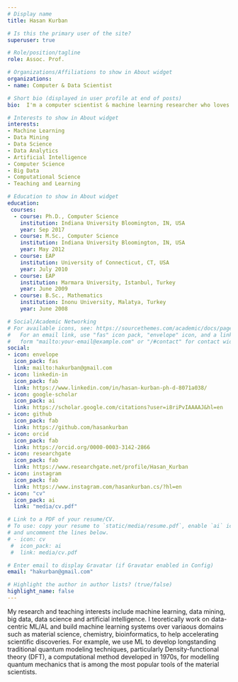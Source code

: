```yaml
---
# Display name
title: Hasan Kurban

# Is this the primary user of the site?
superuser: true

# Role/position/tagline
role: Assoc. Prof.

# Organizations/Affiliations to show in About widget
organizations:
- name: Computer & Data Scientist

# Short bio (displayed in user profile at end of posts)
bio:  I'm a computer scientist & machine learning researcher who loves building intelligent systems to find data-driven solutions to real-world problems. 

# Interests to show in About widget
interests:
- Machine Learning
- Data Mining
- Data Science
- Data Analytics
- Artificial Intelligence
- Computer Science
- Big Data
- Computational Science
- Teaching and Learning

# Education to show in About widget
education:
 courses:  
  - course: Ph.D., Computer Science
    institution: Indiana University Bloomington, IN, USA
    year: Sep 2017
  - course: M.Sc., Computer Science
    institution: Indiana University Bloomington, IN, USA
    year: May 2012
  - course: EAP
    institution: University of Connecticut, CT, USA
    year: July 2010
  - course: EAP
    institution: Marmara University, Istanbul, Turkey
    year: June 2009 
  - course: B.Sc., Mathematics
    institution: Inonu University, Malatya, Turkey
    year: June 2008 

# Social/Academic Networking
# For available icons, see: https://sourcethemes.com/academic/docs/page-builder/#icons
#   For an email link, use "fas" icon pack, "envelope" icon, and a link in the
#   form "mailto:your-email@example.com" or "/#contact" for contact widget.
social:
- icon: envelope
  icon_pack: fas
  link: mailto:hakurban@gmail.com
- icon: linkedin-in
  icon_pack: fab
  link: https://www.linkedin.com/in/hasan-kurban-ph-d-8071a038/
- icon: google-scholar
  icon_pack: ai
  link: https://scholar.google.com/citations?user=i8riPvIAAAAJ&hl=en
- icon: github
  icon_pack: fab
  link: https://github.com/hasankurban
- icon: orcid
  icon_pack: fab
  link: https://orcid.org/0000-0003-3142-2866
- icon: researchgate
  icon_pack: fab  
  link: https://www.researchgate.net/profile/Hasan_Kurban
- icon: instagram
  icon_pack: fab
  link: https://www.instagram.com/hasankurban.cs/?hl=en
- icon: "cv"
  icon_pack: ai
  link: "media/cv.pdf"

# Link to a PDF of your resume/CV.
# To use: copy your resume to `static/media/resume.pdf`, enable `ai` icons in `params.toml`, 
# and uncomment the lines below.
# - icon: cv
 #  icon_pack: ai
 #  link: media/cv.pdf

# Enter email to display Gravatar (if Gravatar enabled in Config)
email: "hakurban@gmail.com"

# Highlight the author in author lists? (true/false)
highlight_name: false
---
```


My research and teaching interests include machine learning, data mining, big data, data science and artificial intelligence. I teoretically work on data-centric ML/AL and build machine learning systems over variaous domains such as material science, chemistry, bioinformatics, to help accelerating scientific discoveries. For example, we use ML to develop longstanding traditional quantum modeling techniques, particularly Density-functional theory (DFT), a computational method developed in 1970s, for modelling quantum mechanics that is among the most popular tools of the material scientists.    



